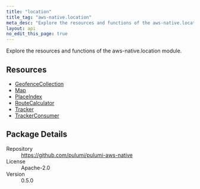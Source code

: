 ```yaml
---
title: "location"
title_tag: "aws-native.location"
meta_desc: "Explore the resources and functions of the aws-native.location module."
layout: api
no_edit_this_page: true
---
```


<!-- WARNING: this file was generated by Pulumi Docs Generator. -->
<!-- Do not edit by hand unless you're certain you know what you are doing! -->

Explore the resources and functions of the aws-native.location module.

<h2 id="resources">Resources</h2>
<ul class="api">
    <li><a href="geofencecollection" title="GeofenceCollection"><span class="api-symbol api-symbol--resource"></span>GeofenceCollection</a></li>
    <li><a href="map" title="Map"><span class="api-symbol api-symbol--resource"></span>Map</a></li>
    <li><a href="placeindex" title="PlaceIndex"><span class="api-symbol api-symbol--resource"></span>PlaceIndex</a></li>
    <li><a href="routecalculator" title="RouteCalculator"><span class="api-symbol api-symbol--resource"></span>RouteCalculator</a></li>
    <li><a href="tracker" title="Tracker"><span class="api-symbol api-symbol--resource"></span>Tracker</a></li>
    <li><a href="trackerconsumer" title="TrackerConsumer"><span class="api-symbol api-symbol--resource"></span>TrackerConsumer</a></li>
</ul>

<h2 id="package-details">Package Details</h2>
<dl class="package-details">
	<dt>Repository</dt>
	<dd><a href="https://github.com/pulumi/pulumi-aws-native">https://github.com/pulumi/pulumi-aws-native</a></dd>
	<dt>License</dt>
	<dd>Apache-2.0</dd>
	<dt>Version</dt>
	<dd>0.5.0</dd>
</dl>

